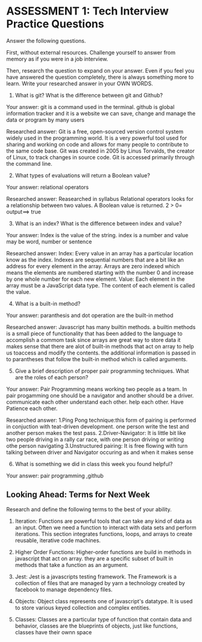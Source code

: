 # ASSESSMENT 1: Tech Interview Practice Questions
Answer the following questions.

First, without external resources. Challenge yourself to answer from memory as if you were in a job interview.

Then, research the question to expand on your answer. Even if you feel you have answered the question completely, there is always something more to learn. Write your researched answer in your OWN WORDS.

1. What is git? What is the difference between git and Github?

  Your answer: git is a command used in the terminal. github is global information tracker and it is a website we can save, change  and manage the data or program by many users  

  Researched answer: Git is a free, open-sourced version control system widely used in the programming world. It is a very powerful tool used for sharing and working on code and allows for many people to contribute to the same code base. Git was created in 2005 by Linus Torvalds, the creator of Linux, to track changes in source code. Git is accessed primarily through the command line.





2. What types of evaluations will return a Boolean value?

  Your answer: relational operators

  Researched answer: Reasearched in syllabus Relational operators looks for a relationship between two values. A Boolean value is returned.
  2 > 0= output==> true



3. What is an index? What is the difference between index and value?

  Your answer: Index is the value of the string. index is a number and value may be word, number or sentence

  Researched answer:  Index: Every value in an array has a particular location know as the index. Indexes are sequential numbers that are a bit like an address for every element in the array. Arrays are zero indexed which means the elements are numbered starting with the number 0 and increase by one whole number for each new element.
  Value: Each element in the array must be a JavaScript data type. The content of each element is called the value.







4. What is a built-in method?

  Your answer: paranthesis and dot operation are the  built-in method

  Researched answer: Javascript has many builtin methods. a builtin methods is a small piece of functionality that has been added to the language to accomplish a commom task since arrays are  great way to store data it makes sense that there are alot of built-in methods that act on array to help us toaccess and modify the contents. the additional information is passed in to parantheses that follow the built-in method which is called arguments.



5. Give a brief description of proper pair programming techniques. What are the roles of each person?

  Your answer: Pair Programming means working two people as a team. 
  In pair progamming one should be a navigator and  another should be a driver. 
  communicate each other
  understand each other. 
  help each other. 
  Have Patience each other.


  Researched answer: 1.Ping Pong technique:this form of pairing is performed in conjuction with teat-driven development. one person write the test and another person makes the test pass.
  2.Driver-Navigator: It is little bit like two people driving in a rally car race, with one person driving or writing othe person navigating
  3.Unstructured pairing: It is free flowing with turn talking between driver and Navigator occuring as and when it makes sense
  




6. What is something we did in class this week you found helpful?  

  Your answer: pair programming ,github 



## Looking Ahead: Terms for Next Week

Research and define the following terms to the best of your ability.

1. Iteration: 
Functions are powerful tools that can take any kind of data as an input. Often we need a function to interact with data sets and perform iterations. This section integrates functions, loops, and arrays to create reusable, iterative code machines.



2. Higher Order Functions: 
 Higher-order functions are build in methods in javascript that act on array. they are a specific subset of built in methods that take a function as an argument.



3. Jest: 
Jest is a javascripts testing framework. The Framework is a collection of files that are managed by yarn a technology created by facebook to manage dependency files.


4. Objects: 
 Object class represents one of javascript's datatype. It is used to store various keyed collection and complex entities.

5. Classes:
Classes are a particular type of function that contain data and behavior, classes are the blueprints of objects, just like functions, classes have their ownn space



